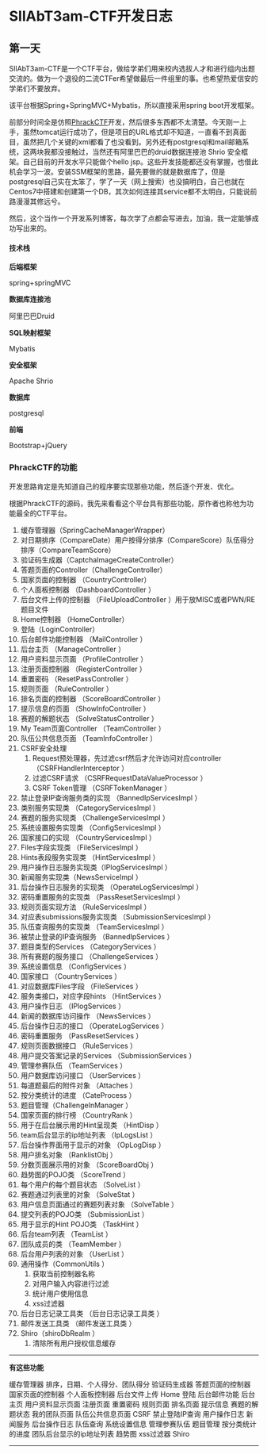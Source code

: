 # SIlAbT3am-CTF开发日志

## 第一天

SIlAbT3am-CTF是一个CTF平台，做给学弟们用来校内选拔人才和进行组内出题交流的。做为一个退役的二流CTFer希望做最后一件组里的事。也希望热爱信安的学弟们不要放弃。

该平台根据Spring+SpringMVC+Mybatis，所以直接采用spring boot开发框架。

前部分时间全是仿照[PhrackCTF](https://github.com/zjlywjh001/PhrackCTF-Platform-Team)开发，然后很多东西都不太清楚。今天刚一上手，虽然tomcat运行成功了，但是项目的URL格式却不知道，一直看不到真面目，虽然把几个关键的xml都看了也没看到。另外还有postgresql和mail邮箱系统，这两块我都没接触过，当然还有阿里巴巴的druid数据连接池 Shrio 安全框架。自己目前的开发水平只能做个hello jsp。这些开发技能都还没有掌握，也借此机会学习一波。安装SSM框架的思路，最先要做的就是数据库了，但是postgresql自己实在太笨了，学了一天（网上搜索）也没搞明白，自己也就在Centos7中搭建和创建第一个DB，其次如何连接其service都不太明白，只能说前路漫漫其修远兮。

然后，这个当作一个开发系列博客，每次学了点都会写进去，加油，我一定能够成功写出来的。

#### 技术栈

**后端框架**

spring+springMVC

**数据库连接池**

阿里巴巴Druid

**SQL映射框架**

Mybatis

**安全框架**

Apache Shrio

**数据库**

postgresql

**前端**

Bootstrap+jQuery

### PhrackCTF的功能

开发思路肯定是先知道自己的程序要实现那些功能，然后逐个开发、优化。

根据PhrackCTF的源码，我先来看看这个平台具有那些功能，原作者也称他为功能最全的CTF平台。

1. 缓存管理器（SpringCacheManagerWrapper）
2. 对日期排序（CompareDate）用户按得分排序（CompareScore）队伍得分排序（CompareTeamScore）
3. 验证码生成器（CaptchaImageCreateController）
4. 答题页面的Controller（ChallengeController）
5. 国家页面的控制器 （CountryController）
6. 个人面板控制器 （DashboardController ）
7. 后台文件上传的控制器 （FileUploadController ）用于放MISC或者PWN/RE题目文件
8. Home控制器 （HomeController）
9. 登陆（LoginController）
10. 后台邮件功能控制器 （MailController ）
11. 后台主页 （ManageController ）
12. 用户资料显示页面 （ProfileController ）
13. 注册页面控制器 （RegisterController ）
14. 重置密码 （ResetPassController ）
15. 规则页面 （RuleController ）
16. 排名页面的控制器 （ScoreBoardController ）
17. 提示信息的页面 （ShowInfoController ）
18. 赛题的解题状态 （SolveStatusController ）
19. My Team页面Controller （TeamController ）
20. 队伍公共信息页面 （TeamInfoController ）
21. CSRF安全处理
    1. Request预处理器，先过滤csrf然后才允许访问对应controller （CSRFHandlerInterceptor ）
    2. 过滤CSRF请求 （CSRFRequestDataValueProcessor ）
    3. CSRF Token管理 （CSRFTokenManager ）
22. 禁止登录IP查询服务类的实现 （BannedIpServicesImpl ）
23. 类别服务实现类 （CategoryServicesImpl ）
24. 赛题的服务实现类 （ChallengeServicesImpl ）
25. 系统设置服务实现类 （ConfigServicesImpl ）
26. 国家接口的实现 （CountryServicesImpl ）
27. Files字段实现类 （FileServicesImpl ）
28. Hints表段服务实现类 （HintServicesImpl ）
29. 用户操作日志服务实现类（IPlogServicesImpl ）
30. 新闻服务实现类（NewsServiceImpl ）
31. 后台操作日志服务的实现类 （OperateLogServicesImpl ）
32. 密码重置服务的实现类 （PassResetServicesImpl ）
33. 规则页面实现方法 （RuleServicesImpl ）
34. 对应表submissions服务实现类 （SubmissionServicesImpl ）
35. 队伍查询服务的实现类 （TeamServicesImpl ）
36. 被禁止登录的IP查询服务 （BannedIpServices ）
37. 题目类型的Services （CategoryServices ）
38. 所有赛题的服务接口 （ChallengeServices ）
39. 系统设置信息 （ConfigServices ）
40. 国家接口 （CountryServices ）
41. 对应数据库Files字段 （FileServices ）
42. 服务类接口，对应字段hints （HintServices ）
43. 用户操作日志 （IPlogServices ）
44. 新闻的数据库访问操作 （NewsServices ）
45. 后台操作日志的接口 （OperateLogServices ）
46. 密码重置服务 （PassResetServices ）
47. 规则页面数据接口 （RuleServices ）
48. 用户提交答案记录的Services （SubmissionServices ）
49. 管理参赛队伍 （TeamServices ）
50. 用户数据库访问接口 （UserServices ）
51. 每道题最后的附件对象 （Attaches ）
52. 按分类统计的进度 （CateProcess ）
53. 题目管理（ChallengeInManager ）
54. 国家页面的排行榜 （CountryRank ）
55. 用于在后台展示用的Hint呈现类 （HintDisp ）
56. team后台显示的ip地址列表 （IpLogsList ）
57. 后台操作界面用于显示的对象 （OpLogDisp ）
58. 用户排名对象 （RanklistObj ）
59. 分数页面展示用的对象 （ScoreBoardObj ）
60. 趋势图的POJO类 （ScoreTrend ）
61. 每个用户的每个题目状态 （SolveList ）
62. 赛题通过列表里的对象 （SolveStat ）
63. 用户信息页面通过的赛题列表对象 （SolveTable ）
64. 提交列表的POJO类 （SubmissionList ）
65. 用于显示的Hint POJO类 （TaskHint ）
66. 后台team列表 （TeamList ）
67. 团队成员的类 （TeamMember ）
68. 后台用户列表的对象 （UserList ）
69. 通用操作（CommonUtils ）
    1. 获取当前控制器名称 
    2. 对用户输入内容进行过滤  
    3. 统计用户使用信息 
    4. xss过滤器 
70. 后台日志记录工具类 （后台日志记录工具类 ）
71. 邮件发送工具类 （邮件发送工具类 ）
72. Shiro（shiroDbRealm ）
    1. 清除所有用户授权信息缓存 

---

**有这些功能**

缓存管理器
排序，日期、个人得分、团队得分
验证码生成器
答题页面的控制器
国家页面的控制器
个人面板控制器
后台文件上传
Home
登陆
后台邮件功能
后台主页
用户资料显示页面
注册页面
重置密码
规则页面
排名页面
提示信息
赛题的解题状态
我的团队页面
队伍公共信息页面
CSRF
禁止登陆IP查询
用户操作日志
新闻服务
后台操作日志
队伍查询
系统设置信息
管理参赛队伍
题目管理
按分类统计的进度
团队后台显示的ip地址列表
趋势图
xss过滤器
Shiro

---

